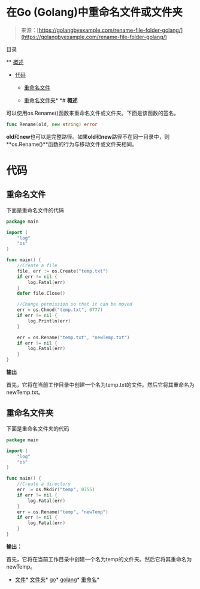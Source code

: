 <!--yml

类别：未分类

日期：2024-10-13 06:17:11

-->

# 在Go (Golang)中重命名文件或文件夹

> 来源：[https://golangbyexample.com/rename-file-folder-golang/](https://golangbyexample.com/rename-file-folder-golang/)

目录

**   [概述](#Overview "概述")

+   [代码](#Code "代码")

    +   [重命名文件](#Renaming_a_file "重命名文件")

    +   [重命名文件夹](#Renaming_a_folder "重命名文件夹")*  *# **概述**

可以使用os.Rename()函数来重命名文件或文件夹。下面是该函数的签名。

```go
func Rename(old, new string) error
```

**old**和**new**也可以是完整路径。如果**old**和**new**路径不在同一目录中，则**os.Rename()**函数的行为与移动文件或文件夹相同。

# **代码**

## **重命名文件**

下面是重命名文件的代码

```go
package main

import (
    "log"
    "os"
)

func main() {
    //Create a file
    file, err := os.Create("temp.txt")
    if err != nil {
        log.Fatal(err)
    }
    defer file.Close()

    //Change permission so that it can be moved
    err = os.Chmod("temp.txt", 0777)
    if err != nil {
        log.Println(err)
    }

    err = os.Rename("temp.txt", "newTemp.txt")
    if err != nil {
        log.Fatal(err)
    }
}
```

**输出**

首先，它将在当前工作目录中创建一个名为temp.txt的文件。然后它将其重命名为newTemp.txt。

## **重命名文件夹**

下面是重命名文件夹的代码

```go
package main

import (
    "log"
    "os"
)

func main() {
    //Create a directory
    err := os.Mkdir("temp", 0755)
    if err != nil {
        log.Fatal(err)
    }
    err = os.Rename("temp", "newTemp")
    if err != nil {
        log.Fatal(err)
    }
}
```

**输出：**

首先，它将在当前工作目录中创建一个名为temp的文件夹。然后它将其重命名为newTemp。

+   [文件](https://golangbyexample.com/tag/file/)*   [文件夹](https://golangbyexample.com/tag/folder/)*   [go](https://golangbyexample.com/tag/go/)*   [golang](https://golangbyexample.com/tag/golang/)*   [重命名](https://golangbyexample.com/tag/rename/)*
